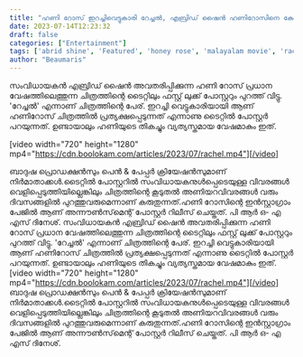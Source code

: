 ```yaml
---
title: "ഹണി റോസ് ഇറച്ചിവെട്ടുകാരി റേച്ചൽ, എബ്രിഡ് ഷൈൻ ഹണിറോസിനെ കേന്ദ്രകഥാപാത്രമാക്കി ചെയുന്ന ചിത്രത്തിന്റെ ടൈറ്റിൽ പോസ്റ്റർ"
date: 2023-07-14T12:23:32
draft: false
categories: ["Entertainment"]
tags: ['abrid shine', 'Featured', 'honey rose', 'malayalam movie', 'rachel']
author: "Beaumaris"
---
```


സംവിധായകൻ എബ്രിഡ് ഷൈൻ അവതരിപ്പിക്കുന്ന ഹണി റോസ് പ്രധാന വേഷത്തിലെത്തുന്ന ചിത്രത്തിന്റെ ടൈറ്റിലും ഫസ്റ്റ് ലുക്ക് പോസ്റ്ററും പുറത്ത്‌ വിട്ടു. 'റേച്ചൽ' എന്നാണ് ചിത്രത്തിന്റെ പേര്. ഇറച്ചി വെട്ടുകാരിയായി ആണ് ഹണിറോസ് ചിത്രത്തിൽ പ്രത്യക്ഷപ്പെടുന്നത് എന്നാണു ടൈറ്റിൽ പോസ്റ്റർ പറയുന്നത്. ഉണ്ടായാലും ഹണിയുടെ തികച്ചും വ്യത്യസ്തമായ വേഷമാകും ഇത്.

[video width="720" height="1280" mp4="https://cdn.boolokam.com/articles/2023/07/rachel.mp4"][/video]

ബാദുഷ പ്രൊഡക്ഷൻസും പെൻ &amp; പേപ്പർ ക്രിയേഷൻസുമാണ് നിർമാതാക്കൾ.ടൈറ്റിൽ പോസ്റ്ററിൽ സംവിധായകനുൾപ്പെടെയുള്ള വിവരങ്ങൾ വെളിപ്പെടുത്തിയില്ലെങ്കിലും ചിത്രത്തിന്റെ കൂടുതൽ അണിയറവിവരങ്ങൾ വരും ദിവസങ്ങളിൽ പുറത്തുവരുമെന്നാണ് കരുതുന്നത്.ഹണി റോസിന്റെ ഇൻസ്റ്റാഗ്രാം പേജിൽ ആണ് അന്നൗൺസ്‌മെന്റ് പോസ്റ്റർ റിലീസ് ചെയ്തത്. പി ആർ ഒ- എ എസ് ദിനേശ്.
സംവിധായകൻ എബ്രിഡ് ഷൈൻ അവതരിപ്പിക്കുന്ന ഹണി റോസ് പ്രധാന വേഷത്തിലെത്തുന്ന ചിത്രത്തിന്റെ ടൈറ്റിലും ഫസ്റ്റ് ലുക്ക് പോസ്റ്ററും പുറത്ത്‌ വിട്ടു. 'റേച്ചൽ' എന്നാണ് ചിത്രത്തിന്റെ പേര്. ഇറച്ചി വെട്ടുകാരിയായി ആണ് ഹണിറോസ് ചിത്രത്തിൽ പ്രത്യക്ഷപ്പെടുന്നത് എന്നാണു ടൈറ്റിൽ പോസ്റ്റർ പറയുന്നത്. ഉണ്ടായാലും ഹണിയുടെ തികച്ചും വ്യത്യസ്തമായ വേഷമാകും ഇത്. [video width="720" height="1280" mp4="https://cdn.boolokam.com/articles/2023/07/rachel.mp4"][/video] ബാദുഷ പ്രൊഡക്ഷൻസും പെൻ & പേപ്പർ ക്രിയേഷൻസുമാണ് നിർമാതാക്കൾ.ടൈറ്റിൽ പോസ്റ്ററിൽ സംവിധായകനുൾപ്പെടെയുള്ള വിവരങ്ങൾ വെളിപ്പെടുത്തിയില്ലെങ്കിലും ചിത്രത്തിന്റെ കൂടുതൽ അണിയറവിവരങ്ങൾ വരും ദിവസങ്ങളിൽ പുറത്തുവരുമെന്നാണ് കരുതുന്നത്.ഹണി റോസിന്റെ ഇൻസ്റ്റാഗ്രാം പേജിൽ ആണ് അന്നൗൺസ്‌മെന്റ് പോസ്റ്റർ റിലീസ് ചെയ്തത്. പി ആർ ഒ- എ എസ് ദിനേശ്.
